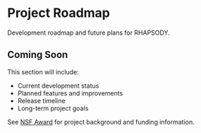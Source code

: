 # Project Roadmap

Development roadmap and future plans for RHAPSODY.

## Coming Soon

This section will include:

- Current development status
- Planned features and improvements
- Release timeline
- Long-term project goals

See [NSF Award](nsf-award.md) for project background and funding information.
